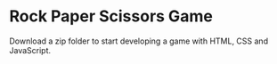 # Rock Paper Scissors Game 


Download a zip folder to start developing a game with HTML, CSS and JavaScript.
